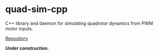 # quad-sim-cpp

C++ library and daemon for simulating quadrotor dynamics from PWM motor inputs.

[Repository](https://github.com/goromal/quad-sim-cpp)

***Under construction.***


